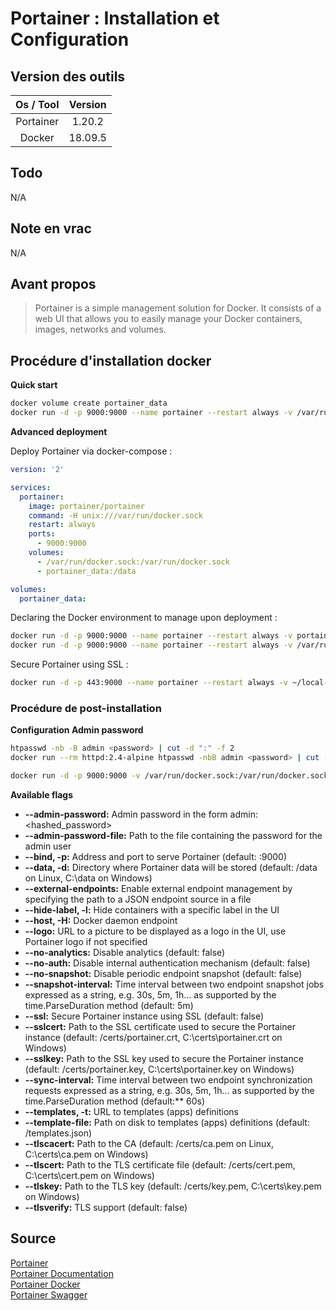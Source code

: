 <!-- markdownlint-disable MD036 -->
# Portainer : Installation et Configuration

## Version des outils

| Os / Tool | Version |
| :-------: | :-----: |
| Portainer |  1.20.2 |
|   Docker  | 18.09.5 |

## Todo

N/A

## Note en vrac

N/A

## Avant propos

> Portainer is a simple management solution for Docker.
> It consists of a web UI that allows you to easily manage your Docker containers, images, networks and volumes.

## Procédure d'installation docker

**Quick start**  

```sh
docker volume create portainer_data
docker run -d -p 9000:9000 --name portainer --restart always -v /var/run/docker.sock:/var/run/docker.sock -v portainer_data:/data portainer/portainer
```

**Advanced deployment**  

Deploy Portainer via docker-compose :  

```yaml
version: '2'

services:
  portainer:
    image: portainer/portainer
    command: -H unix:///var/run/docker.sock
    restart: always
    ports:
      - 9000:9000
    volumes:
      - /var/run/docker.sock:/var/run/docker.sock
      - portainer_data:/data

volumes:
  portainer_data:
```

Declaring the Docker environment to manage upon deployment :  

```sh
docker run -d -p 9000:9000 --name portainer --restart always -v portainer_data:/data portainer/portainer -H tcp://<REMOTE_HOST>:<REMOTE_PORT>
docker run -d -p 9000:9000 --name portainer --restart always -v /var/run/docker.sock:/var/run/docker.sock -v portainer_data:/data portainer/portainer -H unix:///var/run/docker.sock
```

Secure Portainer using SSL :  

```sh
docker run -d -p 443:9000 --name portainer --restart always -v ~/local-certs:/certs -v portainer_data:/data portainer/portainer --ssl --sslcert /certs/portainer.crt --sslkey /certs/portainer.key
```

### Procédure de post-installation

**Configuration Admin password**

```sh
htpasswd -nb -B admin <password> | cut -d ":" -f 2
docker run --rm httpd:2.4-alpine htpasswd -nbB admin <password> | cut -d ":" -f 2

docker run -d -p 9000:9000 -v /var/run/docker.sock:/var/run/docker.sock portainer/portainer --admin-password='$2y$05$qFHAlNAH0A.6oCDe1/4W.ueCWC/iTfBMXIHBI97QYfMWlMCJ7N.a6'
```

**Available flags**

- **--admin-password:** Admin password in the form admin:&lt;hashed_password>
- **--admin-password-file:** Path to the file containing the password for the admin user
- **--bind, -p:** Address and port to serve Portainer (default: :9000)
- **--data, -d:** Directory where Portainer data will be stored (default: /data on Linux, C:\\data on Windows)
- **--external-endpoints:** Enable external endpoint management by specifying the path to a JSON endpoint source in a file
- **--hide-label, -l:** Hide containers with a specific label in the UI
- **--host, -H:** Docker daemon endpoint
- **--logo:** URL to a picture to be displayed as a logo in the UI, use Portainer logo if not specified
- **--no-analytics:** Disable analytics (default: false)
- **--no-auth:** Disable internal authentication mechanism (default: false)
- **--no-snapshot:** Disable periodic endpoint snapshot (default: false)
- **--snapshot-interval:** Time interval between two endpoint snapshot jobs expressed as a string, e.g. 30s, 5m, 1h… as supported by the time.ParseDuration method (default: 5m)
- **--ssl:** Secure Portainer instance using SSL (default: false)
- **--sslcert:** Path to the SSL certificate used to secure the Portainer instance (default: /certs/portainer.crt, C:\\certs\\portainer.crt on Windows)
- **--sslkey:** Path to the SSL key used to secure the Portainer instance (default: /certs/portainer.key, C:\\certs\\portainer.key on Windows)
- **--sync-interval:** Time interval between two endpoint synchronization requests expressed as a string, e.g. 30s, 5m, 1h… as supported by the time.ParseDuration method (default:\*\* 60s)
- **--templates, -t:** URL to templates (apps) definitions
- **--template-file:** Path on disk to templates (apps) definitions (default: /templates.json)
- **--tlscacert:** Path to the CA (default: /certs/ca.pem on Linux, C:\\certs\\ca.pem on Windows)
- **--tlscert:** Path to the TLS certificate file (default: /certs/cert.pem, C:\\certs\\cert.pem on Windows)
- **--tlskey:** Path to the TLS key (default: /certs/key.pem, C:\\certs\\key.pem on Windows)
- **--tlsverify:** TLS support (default: false)

## Source

[Portainer](https://www.portainer.io/)  
[Portainer Documentation](https://portainer.readthedocs.io/en/stable/)  
[Portainer Docker](https://hub.docker.com/r/portainer/portainer)  
[Portainer Swagger](https://app.swaggerhub.com/apis/deviantony/Portainer/1.20.2/)  
